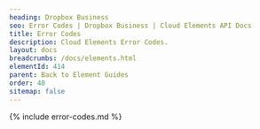 ```yaml
---
heading: Dropbox Business
seo: Error Codes | Dropbox Business | Cloud Elements API Docs
title: Error Codes
description: Cloud Elements Error Codes.
layout: docs
breadcrumbs: /docs/elements.html
elementId: 414
parent: Back to Element Guides
order: 40
sitemap: false
---
```


{% include error-codes.md %}
